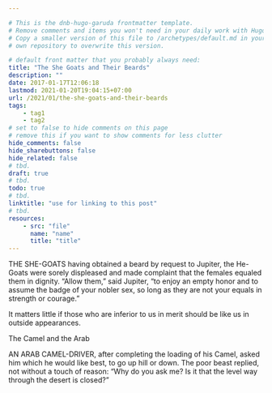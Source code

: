 ```yaml
---

# This is the dnb-hugo-garuda frontmatter template. 
# Remove comments and items you won't need in your daily work with Hugo.
# Copy a smaller version of this file to /archetypes/default.md in your
# own repository to overwrite this version.

# default front matter that you probably always need:
title: "The She Goats and Their Beards"
description: ""
date: 2017-01-17T12:06:18
lastmod: 2021-01-20T19:04:15+07:00
url: /2021/01/the-she-goats-and-their-beards
tags:
    - tag1
    - tag2
# set to false to hide comments on this page
# remove this if you want to show comments for less clutter
hide_comments: false
hide_sharebuttons: false
hide_related: false
# tbd.
draft: true
# tbd.
todo: true
# tbd.
linktitle: "use for linking to this post"
# tbd.
resources:
    - src: "file"
      name: "name"
      title: "title"
---
```

THE SHE-GOATS having obtained a beard by request to Jupiter, the He-Goats were sorely displeased and made complaint that the females equaled them in dignity. “Allow them,” said Jupiter, “to enjoy an empty honor and to assume the badge of your nobler sex, so long as they are not your equals in strength or courage.”

It matters little if those who are inferior to us in merit should be like us in outside appearances.

The Camel and the Arab

AN ARAB CAMEL-DRIVER, after completing the loading of his Camel, asked him which he would like best, to go up hill or down. The poor beast replied, not without a touch of reason: “Why do you ask me? Is it that the level way through the desert is closed?”
